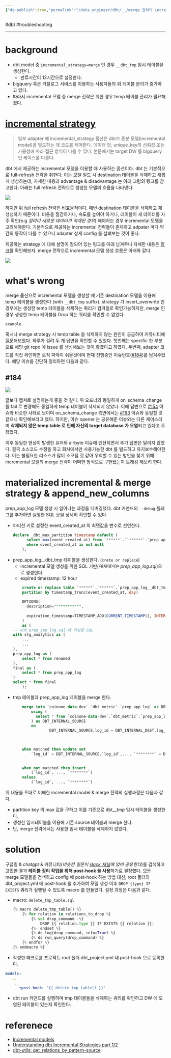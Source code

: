 ```yaml
---
{"dg-publish":true,"permalink":"/data_engineer/dbt/__/merge 전략의 incremental 모델의 tmp 테이블 관리/","dgPassFrontmatter":true}
---
```



#dbt #troubleshooting 

---

# background
- dbt model 중 `incremental_strategy=merge` 인 경우 `__dbt_tmp` 임시 테이블을 생성한다.
	- 만료시간이 12시간으로 설정한다.
- bigquery 혹은 카탈로그 서비스를 이용하는 사용자들의 위 테이블 문의가 증가하고 있다.
- 따라서 incremental 모델 중 merge 전략은 취한 경우 temp 테이블 관리가 필요해졌다.

# [incremental strategy](https://docs.getdbt.com/docs/build/incremental-models#about-incremental_strategy)

> 일부 adapter 에 incremental_strategy 옵션은 dbt가 증분 모델(incremental model)을 빌드하는 데 코드를 제어한다. 데이터 양, unique_key의 신뢰성 또는 가용성에 따라 접근 방식이 다를 수 있다. 본문에서는 target DW 를 bigquery 인 케이스를 다룬다.

dbt 에서 제공하는 incremental 모델을 이용할 때 사용하는 옵션이다. dbt 는 기본적으로 full-refresh 전략을 취한다. 이는 모델 빌드 시 destination 테이블을 삭제하고 새롭게 생성하는데, 자세한 내용과 advantage & disadvantage 는 아래 그림의 링크를 참고한다. 아래는 full refresh 전략으로 생성한 모델의 흐름을 나타낸다.

![](https://i.imgur.com/N8N5mUZ.png)

하지만 위 full refresh 전략은 비효율적이다. 매번 destination 테이블을 삭제하고 재생성하기 때문이다. 비용을 절감하거나, 속도를 높여야 하거나, 테이블이 새 데이터를 자주 확인(e.g *일마다 새로운 데이터가 적재된 경우*) 해야하는 경우 incremental 모델을 고려해야한다. 기본적으로 제공하는 incremental 전략들이 존재하고 adpater 마다 약간의 동작이 다를 수 있으니 adapter 상세 config 를 살펴보는 것이 좋다.

제공하는 strategy 에 대해 설명이 잘되어 있는 링크를 아래 남겨두니 자세한 내용은 [링크](https://medium.com/indiciumtech/understanding-dbt-incremental-strategies-part-1-2-22bd97c7eeb5)를 확인해보자. merge 전략으로 incremental 모델 생성 흐름은 아래와 같다.

![](https://i.imgur.com/YEWL6ET.png)


# what's wrong

merge 옵션으로 incremental 모델을 생성할 때 기존 destination 모델을 이용해 temp 테이블을 생성한다 (with `__dbt_tmp` suffix). strategy 가 insert_overwrite 인 경우에는 생성한 temp 테이블을 삭제하는 쿼리가 컴파일로 확인가능하지만, merge 인 경우 생성한 temp 테이블을 Drop 하는 쿼리를 확인할 수 없었다.

```
example
```

혹시나 merge strategy 시 temp table 을 삭제하지 않는 원인이 궁금하여 커뮤니티에 [질문](https://getdbt.slack.com/archives/CBSQTAPLG/p1674915934074389)해보았다. 하루가 걸려 두 개 답변을 확인할 수 있었다. 첫번째는 specific 한 부분으로 해당 git repo 에 issue 를 생성해보는 것이 좋겠다고 하였다. 두번째, adapter 코드를 직접 확인하면 로직 파악이 쉬울것이며 현재 진행중인 이슈번호([#184](https://github.com/dbt-labs/dbt-bigquery/issues/184))를 남겨주었다. 해당 이슈를 간단히 정리하면 다음과 같다.

## #184
![](https://i.imgur.com/nENgYHM.png)

글보다 캡쳐로 설명하는게 좋을 것 같다. 위 오프너와 동일하게 on_schema_change 를 fail 로 변경해도 동일하게 temp 테이블이 삭제되지 않았다. 이에 답변으로 [#154](https://github.com/dbt-labs/dbt-bigquery/issues/154) 이슈와 비슷한 사례로 보이며 on_schema_change 측면에서는 [#163](https://github.com/dbt-labs/dbt-bigquery/issues/163) 이슈와 동일할 것 같으니 확인해보라고 했다. 하지만, 이슈 opener 는 공유해준 이슈와는 다른 케이스라며 **삭제되지 않은 temp table 로 인해 자신의 target database 가 오염**되고 있다고 주장했다.

이후 동일한 현상이 발생한 유저와 airbyte 이슈에 멘션되면서 추가 답변은 달리지 않았다. 결국 소스코드 수정을 하고 회사에서만 사용가능한 dbt 를 빌드하고 유지보수해야한다. 이는 불필요한 리소스가 많이 소모될 것 같아 우회할 수 있는 방안을 찾기 위해 incremental 모델의 merge 전략이 어떠한 방식으로 구현됐는지 트래킹 해보려 한다.

# materialized **incremental** & **merge** strategy & **append_new_columns**

prep_app_log 모델 생성 시 일어나는 과정을 디버깅했다. dbt 커맨드의 `--debug` 플래그를 추가하면 실행한 SQL 문을 상세히 확인할 수 있다.
- 파티션 키로 설정한 event_created_at 의 최댓값을 변수로 선언한다.
	```sql
	declare _dbt_max_partition timestamp default (
		  select max(event_created_at) from `******`.``******`.`prep_app_log`
		  where event_created_at is not null
		);
	```
- prep_app_log__dbt_tmp 테이블을 생성한다. (`crete or replace`)
	- incremental 모델 생성을 위한 SQL 기반(*예제에서는 prep_app_log.sql*)으로 생성한다.
	- expired timestamp: 12 hour
	```sql
	    create or replace table `******`.`******`.`prep_app_log__dbt_tmp`
	    partition by timestamp_trunc(event_created_at, day)
	    
	    OPTIONS(
	      description="""******""",
	    
	      expiration_timestamp=TIMESTAMP_ADD(CURRENT_TIMESTAMP(), INTERVAL 12 hour)
	    )
	    as (
	-- 이하 prep_app_log.sql 에 작성한 SQL
	with stg_analytics as (
		...
		...
	),
	prep_app_log as (
	    select * from renamed 
	),
	final as (
	    select * from prep_app_log
	)
	select * from final
	    );
	```
- tmp 테이블과 prep_app_log 테이블을 merge 한다.
	```sql
	    merge into `coinone-data-dev`.`dbt_metric`.`prep_app_log` as DBT_INTERNAL_DEST
	        using (
	          select * from `coinone-data-dev`.`dbt_metric`.`prep_app_log__dbt_tmp`
	        ) as DBT_INTERNAL_SOURCE
	        on 
	                DBT_INTERNAL_SOURCE.log_id = DBT_INTERNAL_DEST.log_id
	            
	
	    
	    when matched then update set
	        `log_id` = DBT_INTERNAL_SOURCE.`log_id`,..., `********` = DBT_INTERNAL_SOURCE.`********`
	    
	
	    when not matched then insert
	        (`log_id`, ..., `********`)
	    values
	        (`log_id`, ..., `********`)
	```

위 내용을 토대로 이해한 incremental model & merge 전략의 실행과정은 다음과 같다.
- partition key 의 max 값을 구하고 이를 기준으로 dbt__tmp 임시 테이블을 생성한다.
- 생성한 임시테이블을 이용해 기존 source 테이블과 merge 한다.
- 단, merge 전략에서는 사용한 임시 테이블을 삭제하지 않았다.

# solution
구글링 & chatgpt & 커뮤니티(*비슷한 질문이 [slack 채널](https://getdbt.slack.com/archives/CBSQTAPLG/p1671160243056179)에 있어 공유한다*)를 검색하고 고민한 결과 **테이블 정리 작업을 위해 post-hook 을 사용**하기로 결정했다. 모든 merge 모델들을 검색하고 config 에 post-hook 하는 방법 대신, root 폴더의 dbt_project.yml 에 post-hook 을 추가하여 모델 생성 이후 `DROP {type} IF EXISTS` 쿼리가 실행될 수 있도록 macro 를 만들었다. 설정 과정은 다음과 같다.
- macro: `delete_tmp_table.sql`
	```python
	{% macro delete_tmp_table() %}  
	    {% for relation in relations_to_drop %}  
	        {% set drop_command -%}  
	            DROP {{ relation.type }} IF EXISTS {{ relation }};  
	        {%- endset %}  
	        {% do log(drop_command, info=True) %}  
	        {% do run_query(drop_command) %}  
	    {% endfor %}  
	{% endmacro %}
	```
- 작성한 매크로를 프로젝트 root 폴더 dbt_project.yml 내 post-hook 으로 등록한다.
```yml
models:  
  ...
	...
      +post-hook: "{{ delete_tmp_table() }}"
```
- dbt run 커맨드를 실행하며 tmp 테이블들을 삭제하는 쿼리를 확인하고 DW 에 오염된 테이블이 있는지 확인한다.

# referenece
- [Incremental models](https://docs.getdbt.com/docs/build/incremental-models)
- [Understanding dbt Incremental Strategies part 1/2](https://medium.com/indiciumtech/understanding-dbt-incremental-strategies-part-1-2-22bd97c7eeb5)
- [dbt-utils: get_relations_by_pattern-source](https://github.com/dbt-labs/dbt-utils#get_relations_by_pattern-source)